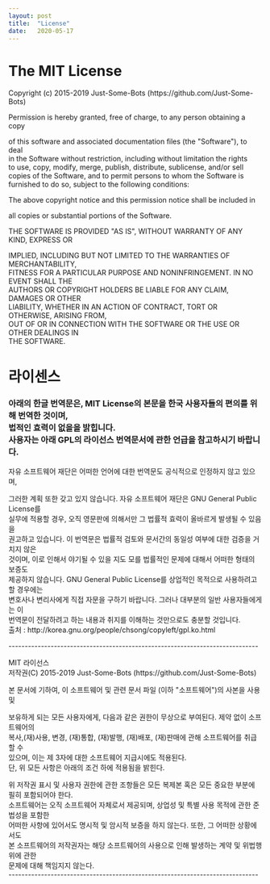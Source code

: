 ```yaml
---
layout: post
title:  "License"
date:   2020-05-17
---
```

<!--
<title> MusicBot </title>
-->

<h1>The MIT License</h1>
<p>
Copyright (c) 2015-2019 Just-Some-Bots (https://github.com/Just-Some-Bots)<div></div>

Permission is hereby granted, free of charge, to any person obtaining a copy<div></div>
of this software and associated documentation files (the "Software"), to deal<div></div>
in the Software without restriction, including without limitation the rights<div></div>
to use, copy, modify, merge, publish, distribute, sublicense, and/or sell<div></div>
copies of the Software, and to permit persons to whom the Software is<div></div>
furnished to do so, subject to the following conditions:<div></div>

The above copyright notice and this permission notice shall be included in<div></div>
all copies or substantial portions of the Software.<div></div>

THE SOFTWARE IS PROVIDED "AS IS", WITHOUT WARRANTY OF ANY KIND, EXPRESS OR<div></div>
IMPLIED, INCLUDING BUT NOT LIMITED TO THE WARRANTIES OF MERCHANTABILITY,<div></div>
FITNESS FOR A PARTICULAR PURPOSE AND NONINFRINGEMENT. IN NO EVENT SHALL THE<div></div>
AUTHORS OR COPYRIGHT HOLDERS BE LIABLE FOR ANY CLAIM, DAMAGES OR OTHER<div></div>
LIABILITY, WHETHER IN AN ACTION OF CONTRACT, TORT OR OTHERWISE, ARISING FROM,<div></div>
OUT OF OR IN CONNECTION WITH THE SOFTWARE OR THE USE OR OTHER DEALINGS IN<div></div>
THE SOFTWARE.<div></div>
</p>


<h1>라이센스</h1>
<h3>
아래의 한글 번역문은, MIT License의 본문을 한국 사용자들의 편의를 위해 번역한 것이며,<div></div>
법적인 효력이 없을을 밝힙니다.<div></div>
사용자는 아래 GPL의 라이선스 번역문서에 관한 언급을 참고하시기 바랍니다.<div></div>
</h3>

<p> 
자유 소프트웨어 재단은 어떠한 언어에 대한 번역문도 공식적으로 인정하지 않고 있으며, <div></div>
그러한 계획 또한 갖고 있지 않습니다. 자유 소프트웨어 재단은 GNU General Public License를<div></div>
실무에 적용할 경우, 오직 영문판에 의해서만 그 법률적 효력이 올바르게 발생될 수 있음을 <div></div>
권고하고 있습니다. 이 번역문은 법률적 검토와 문서간의 동일성 여부에 대한 검증을 거치지 않은 <div></div>
것이며, 이로 인해서 야기될 수 있을 지도 모를 법률적인 문제에 대해서 어떠한 형태의 보증도 <div></div>
제공하지 않습니다. GNU General Public License를 상업적인 목적으로 사용하려고 할 경우에는 <div></div>
변호사나 변리사에게 직접 자문을 구하기 바랍니다. 그러나 대부분의 일반 사용자들에게는 이 <div></div>
번역문이 전달하려고 하는 내용과 취지를 이해하는 것만으로도 충분할 것입니다.<div></div>
출처 : http://korea.gnu.org/people/chsong/copyleft/gpl.ko.html<div></div>
</p>

<p>
-----------------------------------------------------------------------------<div></div>
MIT 라이선스<div></div>
저작권(C) 2015-2019 Just-Some-Bots (https://github.com/Just-Some-Bots)<div></div>

본 문서에 기하여, 이 소프트웨어 및 관련 문서 파일 (이하 "소프트웨어")의 사본을 사용 및 <div></div>
보유하게 되는 모든 사용자에게, 다음과 같은 권한이 무상으로 부여된다. 제약 없이 소프트웨어의<div></div>
복사,(재)사용, 변경, (재)통합, (재)발행, (재)배포, (재)판매에 관해 소프트웨어를 취급 할 수<div></div>
있으며, 이는 제 3자에 대한 소프트웨어 지급시에도 적용된다. <div></div>
단, 위 모든 사항은 아래의 조건 하에 적용됨을 밝힌다.<div></div>
<div></div>
위 저작권 표시 및 사용자 권한에 관한 조항들은 모든 복제본 혹은 모든 중요한 부분에<div></div>
필히 포함되어야 한다.<div></div>
<div></div>
소프트웨어는 오직 소프트웨어 자체로서 제공되며, 상업성 및 특별 사용 목적에 관한 준법성을 포함한<div></div>
어떠한 사항에 있어서도 명시적 및 암시적 보증을 하지 않는다. 또한, 그 어떠한 상황에서도 <div></div>
본 소프트웨어의 저작권자는 해당 소프트웨어의 사용으로 인해 발생하는 계약 및 위법행위에 관한<div></div>
문제에 대해 책임지지 않는다.<div></div>
-----------------------------------------------------------------------------<div></div>
</p>

